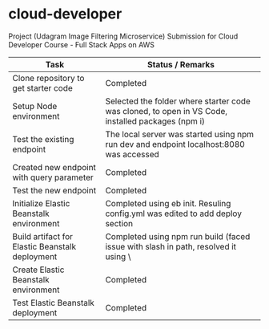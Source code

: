# cloud-developer
Project (Udagram Image Filtering Microservice) Submission for Cloud Developer Course - Full Stack Apps on AWS

|Task                                                | Status / Remarks                                                                                  |
|----------------------------------------------------|---------------------------------------------------------------------------------------------------|
| Clone repository to get starter code               | Completed                                                                                         |
| Setup Node environment                             | Selected the folder where starter code was cloned, to open in VS Code, installed packages (npm i) |
| Test the existing endpoint                         | The local server was started using npm run dev and endpoint localhost:8080 was accessed           |
| Created new endpoint with query parameter          | Completed                                                                                         |
| Test the new endpoint                              | Completed                                                                                         |
| Initialize Elastic Beanstalk environment           | Completed using eb init. Resuling config.yml was edited to add deploy section                     |
| Build artifact for Elastic Beanstalk deployment    | Completed using npm run build (faced issue with slash in path, resolved it using \\               |
| Create Elastic Beanstalk environment               | Completed                                                                                         |
| Test Elastic Beanstalk deployment                  | Completed                                                                                         |

